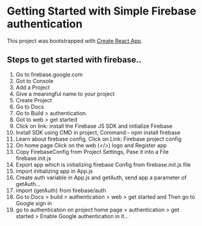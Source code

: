 # Getting Started with Simple Firebase authentication

This project was bootstrapped with [Create React App](https://github.com/facebook/create-react-app).

## Steps to get started with firebase..

1. Go to firebase.google.com
2. Got to Console
3. Add a Project
4. Give a meaningful name to your project
5. Create Project
6. Go to Docs
7. Go to Build > authentication.
8. Got to web > get started
9. Click on link: install the Firebase JS SDK and initialize Firebase
10. Install SDK using CMD in project, Command:- npm install firebase
11. Learn about firebase config, Click on Link: Firebase project config
12. On home page Click on the web (</>) logo and Register app
13. Copy FirebaseConfig from Project Settings, Pase it into a File firebase.init.js
14. Export app which is initializing firebase Config from firebase.init.js file
15. import initializing app in App.js
16. Create auth variable in App.js and getAuth, send app a parameter of getAuth...
17. import {getAuth} from firebase/auth
16. Go to Docs > build > authentication > web > get started  and Then go to Google sign in
17. go to authentication on project home page > authentication > get started >  Enable Google authentication in it...


